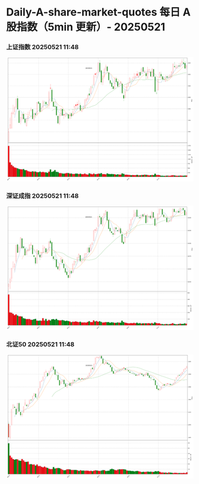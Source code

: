 
# Daily-A-share-market-quotes 每日 A 股指数（5min 更新）- 20250521

### 上证指数 20250521 11:48
![](./fig/2025/5/20250521-sh000001.png)

### 深证成指 20250521 11:48
![](./fig/2025/5/20250521-sz399001.png)

### 北证50 20250521 11:48
![](./fig/2025/5/20250521-bj899050.png)
